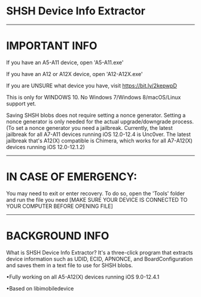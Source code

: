 # SHSH Device Info Extractor

--------------------------------------------------------------------------------------------------------------------------------------------------------------------

# IMPORTANT INFO

If you have an A5-A11 device, open 'A5-A11.exe'

If you have an A12 or A12X device, open 'A12-A12X.exe'

If you are UNSURE what device you have, visit https://bit.ly/2kepwpD

This is only for WINDOWS 10. No Windows 7/Windows 8/macOS/Linux support yet.

Saving SHSH blobs does not require setting a nonce generator. Setting a nonce generator is only needed for the actual upgrade/downgrade process. (To set a nonce generator
you need a jailbreak. Currently, the latest jailbreak for all A7-A11 devices running iOS 12.0-12.4 is Unc0ver. The latest jailbreak that's A12(X) compatible is Chimera, which works
for all A7-A12(X) devices running iOS 12.0-12.1.2)

--------------------------------------------------------------------------------------------------------------------------------------------------------------------

# IN CASE OF EMERGENCY: 
You may need to exit or enter recovery. To do so, open the 'Tools' folder and run the file you need [MAKE SURE YOUR DEVICE IS CONNECTED TO YOUR COMPUTER BEFORE OPENING FILE]

--------------------------------------------------------------------------------------------------------------------------------------------------------------------

# BACKGROUND INFO
What is SHSH Device Info Extractor? It's a three-click program that extracts device information such as UDID, ECID, APNONCE, and BoardConfiguration and saves them in a text file to use for SHSH blobs.

•Fully working on all A5-A12(X) devices running iOS 9.0-12.4.1

•Based on libimobiledevice
